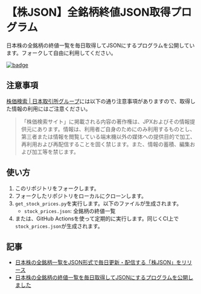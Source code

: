 # 【株JSON】全銘柄終値JSON取得プログラム

日本株の全銘柄の終値一覧を毎日取得してJSONにするプログラムを公開しています。フォークして自由に利用してください。

[![badge](https://github.com/umihico/kabu-json-all-stock-price-list/actions/workflows/auto-update.yml/badge.svg)](https://github.com/umihico/kabu-json-all-stock-price-list/actions/workflows/auto-update.yml)

## 注意事項

[株価検索 | 日本取引所グループ](https://quote.jpx.co.jp/jpx/template/quote.cgi?F=tmp/stock_search)には以下の通り注意事項がありますので、取得した情報の利用にはご注意ください。

> 「株価検索サイト」に掲載される内容の著作権は、JPXおよびその情報提供元にあります。情報は、利用者ご自身のためにのみ利用するものとし、第三者または情報を閲覧している端末機以外の媒体への提供目的で加工、再利用および再配信することを固く禁じます。また、情報の蓄積、編集および加工等を禁じます。

## 使い方

1. このリポジトリをフォークします。
2. フォークしたリポジトリをローカルにクローンします。
3. `get_stock_prices.py`を実行します。以下のファイルが生成されます。
    - `stock_prices.json`: 全銘柄の終値一覧
4. または、GitHub Actionsを使って定期的に実行します。同じくCI上で`stock_prices.json`が生成されます。

## 記事

- [日本株の全銘柄一覧をJSON形式で毎日更新・配信する「株JSON」をリリース](https://umihi.co/blog/20240908-kabu-json-release)
- [日本株の全銘柄の終値一覧を毎日取得してJSONにするプログラムを公開しました](https://umihi.co/blog/20240909-kabu-json-all-close-prices-release)
